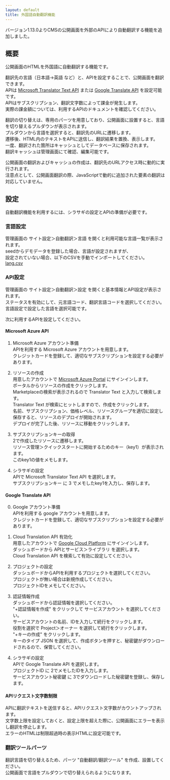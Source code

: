 ```yaml
---
layout: default
title: 外国語自動翻訳機能
---
```


バージョン1.13.0よりCMSの公開画面を外部のAPIにより自動翻訳する機能を追加しました。<br>

## 概要

公開画面のHTMLを外国語に自動翻訳する機能です。

翻訳先の言語（日本語→英語 など）と、APIを設定することで、公開画面を翻訳できます。<br>
APIは [Microsoft Translator Text API](https://azure.microsoft.com/ja-jp/services/cognitive-services/translator-text-api/) または [Google Translate API](https://cloud.google.com/translate/) を設定可能です。<br>
APIはサブスクリプション、翻訳文字数によって課金が発生します。<br>
実際の課金額については、利用するAPIのドキュメントを確認してください。<br>

翻訳の切り替えは、専用のパーツを用意しており、公開画面に設置すると、言語を切り替えるプルダウンが表示されます。<br>
プルダウンから言語を選択すると、翻訳先のURLに遷移します。<br>
遷移後、HTML内のテキストをAPIに送信し、翻訳結果を置換、表示します。<br>
一度、翻訳された箇所はキャッシュとしてデータベースに保存されます。<br>
翻訳キャッシュは管理画面にて確認、編集可能です。<br>

公開画面の翻訳およびキャッシュの作成は、翻訳先のURLアクセス時に動的に実行されます。<br>
注意点として、公開画面翻訳の際、JavaScriptで動的に追加された要素の翻訳は対応していません。

## 設定

自動翻訳機能を利用するには、シラサギの設定とAPIの準備が必要です。

### 言語設定

管理画面の サイト設定＞自動翻訳＞言語 を開くと利用可能な言語一覧が表示されます。<br>
seedからデモデータを登録した場合、言語が設定されますが、<br>
設定されていない場合、以下のCSVを手動でインポートしてください。<br>
[lang.csv](https://github.com/shirasagi/shirasagi/blob/master/db/seeds/demo/translate/lang.csv)

### API設定

管理画面の サイト設定＞自動翻訳＞設定 を開くと基本情報とAPI設定が表示されます。<br>
ステータスを有効にして、元言語コード、翻訳言語コードを選択してください。<br>
言語設定で設定した言語を選択可能です。<br>

次に利用するAPIを設定してください。<br>

#### Microsoft Azure API

1. Microsoft Azure アカウント準備<br>
APIを利用する Microsoft Azure アカウントを用意します。<br>
クレジットカードを登録して、適切なサブスクリプションを設定する必要があります。

2. リソースの作成<br>
用意したアカウントで [Microsoft Azure Portal](https://portal.azure.com/) にサインインします。<br>
ポータルからリソースの作成をクリックします。<br>
Marketplaceの検索が表示されるので Translator Text と入力して検索します。<br>
Translator Text が検索にヒットしますので、作成をクリックします。<br>
名前、サブスクリプション、価格レベル、リソースグループを適切に設定し保存すると、リソースのデプロイが開始されます。<br>
デプロイが完了した後、リソースに移動をクリックします。<br>

3. サブスクリプションキーの取得<br>
2で作成したリソースに遷移します。<br>
リソース管理＞クイックスタートに開始するためのキー（key1）が表示されます。<br>
このkey1の値をメモします。<br>

4. シラサギの設定<br>
APIで Microsoft Translator Text API を選択します。<br>
サブスクリプションキー に 3 でメモしたkey1を入力し、保存します。<br>

#### Google Translate API

0. Google アカウント準備<br>
APIを利用する google アカウントを用意します。<br>
クレジットカードを登録して、適切なサブスクリプションを設定する必要があります。

1. Cloud Translation API 有効化<br>
用意したアカウントで [Google Cloud Platform](https://console.cloud.google.com/) にサインインします。<br>
ダッシュボードから APIとサービス＞ライブラリ を選択します。<br>
Cloud Translation API を検索して有効に設定してください。<br>

2. プロジェクトの設定<br>
ダッシュボードからAPIを利用するプロジェクトを選択してください。<br>
プロジェクトが無い場合は新規作成してください。<br>
プロジェクトIDをメモしてください。<br>

4. 認証情報作成<br>
ダッシュボードから認証情報を選択してください。<br>
"+認証情報を作成" をクリックして サービスアカウント を選択してください。<br>
サービスアカウントの名前、IDを入力して続行をクリックします。<br>
役割を選択で Project＞オーナー を選択して続行をクリックします。<br>
"+キーの作成" をクリックします。<br>
キーのタイプ JSON を選択して、作成ボタンを押すと、秘密鍵がダウンロードされるので、保管してください。<br>

5. シラサギの設定<br>
APIで Google Translate API を選択します。<br>
プロジェクトID に 2でメモしたIDを入力します。<br>
サービスアカウント秘密鍵 に 3でダウンロードした秘密鍵を登録し、保存します。<br>

#### APIリクエスト文字数制限

APIに翻訳テキストを送信すると、APIリクエスト文字数がカウントアップされます。<br>
文字数上限を設定しておくと、設定上限を超えた際に、公開画面にエラーを表示し翻訳を停止します。<br>
エラーのHTMLは制限超過時の表示HTMLに設定可能です。

### 翻訳ツールパーツ
翻訳言語を切り替えるため、パーツ "自動翻訳/翻訳ツール" を作成、設置してください。<br>
公開画面で言語をプルダウンで切り替えられるようになります。

